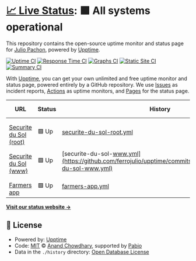 # [📈 Live Status](https://ferrojulio.github.io/upptime): <!--live status--> **🟩 All systems operational**

This repository contains the open-source uptime monitor and status page for [Julio Pachon](https://ferrojulio.github.io/upptime), powered by [Upptime](https://github.com/upptime/upptime).

[![Uptime CI](https://github.com/ferrojulio/upptime/workflows/Uptime%20CI/badge.svg)](https://github.com/ferrojulio/upptime/actions?query=workflow%3A%22Uptime+CI%22)
[![Response Time CI](https://github.com/ferrojulio/upptime/workflows/Response%20Time%20CI/badge.svg)](https://github.com/ferrojulio/upptime/actions?query=workflow%3A%22Response+Time+CI%22)
[![Graphs CI](https://github.com/ferrojulio/upptime/workflows/Graphs%20CI/badge.svg)](https://github.com/ferrojulio/upptime/actions?query=workflow%3A%22Graphs+CI%22)
[![Static Site CI](https://github.com/ferrojulio/upptime/workflows/Static%20Site%20CI/badge.svg)](https://github.com/ferrojulio/upptime/actions?query=workflow%3A%22Static+Site+CI%22)
[![Summary CI](https://github.com/ferrojulio/upptime/workflows/Summary%20CI/badge.svg)](https://github.com/ferrojulio/upptime/actions?query=workflow%3A%22Summary+CI%22)

With [Upptime](https://upptime.js.org), you can get your own unlimited and free uptime monitor and status page, powered entirely by a GitHub repository. We use [Issues](https://github.com/ferrojulio/upptime/issues) as incident reports, [Actions](https://github.com/ferrojulio/upptime/actions) as uptime monitors, and [Pages](https://ferrojulio.github.io/upptime) for the status page.

<!--start: status pages-->
<!-- This summary is generated by Upptime (https://github.com/upptime/upptime) -->
<!-- Do not edit this manually, your changes will be overwritten -->
<!-- prettier-ignore -->
| URL | Status | History | Response Time | Uptime |
| --- | ------ | ------- | ------------- | ------ |
| <img alt="" src="https://icons.duckduckgo.com/ip3/securite-du-sol.com.ico" height="13"> [Securite du Sol (root)](https://securite-du-sol.com/) | 🟩 Up | [securite-du-sol-root.yml](https://github.com/ferrojulio/upptime/commits/HEAD/history/securite-du-sol-root.yml) | <details><summary><img alt="Response time graph" src="./graphs/securite-du-sol-root/response-time-week.png" height="20"> 412ms</summary><br><a href="https://ferrojulio.github.io/upptime/history/securite-du-sol-root"><img alt="Response time 412" src="https://img.shields.io/endpoint?url=https%3A%2F%2Fraw.githubusercontent.com%2Fferrojulio%2Fupptime%2FHEAD%2Fapi%2Fsecurite-du-sol-root%2Fresponse-time.json"></a><br><a href="https://ferrojulio.github.io/upptime/history/securite-du-sol-root"><img alt="24-hour response time 412" src="https://img.shields.io/endpoint?url=https%3A%2F%2Fraw.githubusercontent.com%2Fferrojulio%2Fupptime%2FHEAD%2Fapi%2Fsecurite-du-sol-root%2Fresponse-time-day.json"></a><br><a href="https://ferrojulio.github.io/upptime/history/securite-du-sol-root"><img alt="7-day response time 412" src="https://img.shields.io/endpoint?url=https%3A%2F%2Fraw.githubusercontent.com%2Fferrojulio%2Fupptime%2FHEAD%2Fapi%2Fsecurite-du-sol-root%2Fresponse-time-week.json"></a><br><a href="https://ferrojulio.github.io/upptime/history/securite-du-sol-root"><img alt="30-day response time 412" src="https://img.shields.io/endpoint?url=https%3A%2F%2Fraw.githubusercontent.com%2Fferrojulio%2Fupptime%2FHEAD%2Fapi%2Fsecurite-du-sol-root%2Fresponse-time-month.json"></a><br><a href="https://ferrojulio.github.io/upptime/history/securite-du-sol-root"><img alt="1-year response time 412" src="https://img.shields.io/endpoint?url=https%3A%2F%2Fraw.githubusercontent.com%2Fferrojulio%2Fupptime%2FHEAD%2Fapi%2Fsecurite-du-sol-root%2Fresponse-time-year.json"></a></details> | <details><summary><a href="https://ferrojulio.github.io/upptime/history/securite-du-sol-root">100.00%</a></summary><a href="https://ferrojulio.github.io/upptime/history/securite-du-sol-root"><img alt="All-time uptime 100.00%" src="https://img.shields.io/endpoint?url=https%3A%2F%2Fraw.githubusercontent.com%2Fferrojulio%2Fupptime%2FHEAD%2Fapi%2Fsecurite-du-sol-root%2Fuptime.json"></a><br><a href="https://ferrojulio.github.io/upptime/history/securite-du-sol-root"><img alt="24-hour uptime 100.00%" src="https://img.shields.io/endpoint?url=https%3A%2F%2Fraw.githubusercontent.com%2Fferrojulio%2Fupptime%2FHEAD%2Fapi%2Fsecurite-du-sol-root%2Fuptime-day.json"></a><br><a href="https://ferrojulio.github.io/upptime/history/securite-du-sol-root"><img alt="7-day uptime 100.00%" src="https://img.shields.io/endpoint?url=https%3A%2F%2Fraw.githubusercontent.com%2Fferrojulio%2Fupptime%2FHEAD%2Fapi%2Fsecurite-du-sol-root%2Fuptime-week.json"></a><br><a href="https://ferrojulio.github.io/upptime/history/securite-du-sol-root"><img alt="30-day uptime 100.00%" src="https://img.shields.io/endpoint?url=https%3A%2F%2Fraw.githubusercontent.com%2Fferrojulio%2Fupptime%2FHEAD%2Fapi%2Fsecurite-du-sol-root%2Fuptime-month.json"></a><br><a href="https://ferrojulio.github.io/upptime/history/securite-du-sol-root"><img alt="1-year uptime 100.00%" src="https://img.shields.io/endpoint?url=https%3A%2F%2Fraw.githubusercontent.com%2Fferrojulio%2Fupptime%2FHEAD%2Fapi%2Fsecurite-du-sol-root%2Fuptime-year.json"></a></details>
| <img alt="" src="https://icons.duckduckgo.com/ip3/www.securite-du-sol.com.ico" height="13"> [Securite du Sol (www)](https://www.securite-du-sol.com/) | 🟩 Up | [securite-du-sol-www.yml](https://github.com/ferrojulio/upptime/commits/HEAD/history/securite-du-sol-www.yml) | <details><summary><img alt="Response time graph" src="./graphs/securite-du-sol-www/response-time-week.png" height="20"> 423ms</summary><br><a href="https://ferrojulio.github.io/upptime/history/securite-du-sol-www"><img alt="Response time 423" src="https://img.shields.io/endpoint?url=https%3A%2F%2Fraw.githubusercontent.com%2Fferrojulio%2Fupptime%2FHEAD%2Fapi%2Fsecurite-du-sol-www%2Fresponse-time.json"></a><br><a href="https://ferrojulio.github.io/upptime/history/securite-du-sol-www"><img alt="24-hour response time 423" src="https://img.shields.io/endpoint?url=https%3A%2F%2Fraw.githubusercontent.com%2Fferrojulio%2Fupptime%2FHEAD%2Fapi%2Fsecurite-du-sol-www%2Fresponse-time-day.json"></a><br><a href="https://ferrojulio.github.io/upptime/history/securite-du-sol-www"><img alt="7-day response time 423" src="https://img.shields.io/endpoint?url=https%3A%2F%2Fraw.githubusercontent.com%2Fferrojulio%2Fupptime%2FHEAD%2Fapi%2Fsecurite-du-sol-www%2Fresponse-time-week.json"></a><br><a href="https://ferrojulio.github.io/upptime/history/securite-du-sol-www"><img alt="30-day response time 423" src="https://img.shields.io/endpoint?url=https%3A%2F%2Fraw.githubusercontent.com%2Fferrojulio%2Fupptime%2FHEAD%2Fapi%2Fsecurite-du-sol-www%2Fresponse-time-month.json"></a><br><a href="https://ferrojulio.github.io/upptime/history/securite-du-sol-www"><img alt="1-year response time 423" src="https://img.shields.io/endpoint?url=https%3A%2F%2Fraw.githubusercontent.com%2Fferrojulio%2Fupptime%2FHEAD%2Fapi%2Fsecurite-du-sol-www%2Fresponse-time-year.json"></a></details> | <details><summary><a href="https://ferrojulio.github.io/upptime/history/securite-du-sol-www">100.00%</a></summary><a href="https://ferrojulio.github.io/upptime/history/securite-du-sol-www"><img alt="All-time uptime 100.00%" src="https://img.shields.io/endpoint?url=https%3A%2F%2Fraw.githubusercontent.com%2Fferrojulio%2Fupptime%2FHEAD%2Fapi%2Fsecurite-du-sol-www%2Fuptime.json"></a><br><a href="https://ferrojulio.github.io/upptime/history/securite-du-sol-www"><img alt="24-hour uptime 100.00%" src="https://img.shields.io/endpoint?url=https%3A%2F%2Fraw.githubusercontent.com%2Fferrojulio%2Fupptime%2FHEAD%2Fapi%2Fsecurite-du-sol-www%2Fuptime-day.json"></a><br><a href="https://ferrojulio.github.io/upptime/history/securite-du-sol-www"><img alt="7-day uptime 100.00%" src="https://img.shields.io/endpoint?url=https%3A%2F%2Fraw.githubusercontent.com%2Fferrojulio%2Fupptime%2FHEAD%2Fapi%2Fsecurite-du-sol-www%2Fuptime-week.json"></a><br><a href="https://ferrojulio.github.io/upptime/history/securite-du-sol-www"><img alt="30-day uptime 100.00%" src="https://img.shields.io/endpoint?url=https%3A%2F%2Fraw.githubusercontent.com%2Fferrojulio%2Fupptime%2FHEAD%2Fapi%2Fsecurite-du-sol-www%2Fuptime-month.json"></a><br><a href="https://ferrojulio.github.io/upptime/history/securite-du-sol-www"><img alt="1-year uptime 100.00%" src="https://img.shields.io/endpoint?url=https%3A%2F%2Fraw.githubusercontent.com%2Fferrojulio%2Fupptime%2FHEAD%2Fapi%2Fsecurite-du-sol-www%2Fuptime-year.json"></a></details>
| <img alt="" src="https://icons.duckduckgo.com/ip3/securite-du-sol.com.ico" height="13"> [Farmers app](https://securite-du-sol.com/farmers/) | 🟩 Up | [farmers-app.yml](https://github.com/ferrojulio/upptime/commits/HEAD/history/farmers-app.yml) | <details><summary><img alt="Response time graph" src="./graphs/farmers-app/response-time-week.png" height="20"> 2087ms</summary><br><a href="https://ferrojulio.github.io/upptime/history/farmers-app"><img alt="Response time 2087" src="https://img.shields.io/endpoint?url=https%3A%2F%2Fraw.githubusercontent.com%2Fferrojulio%2Fupptime%2FHEAD%2Fapi%2Ffarmers-app%2Fresponse-time.json"></a><br><a href="https://ferrojulio.github.io/upptime/history/farmers-app"><img alt="24-hour response time 2087" src="https://img.shields.io/endpoint?url=https%3A%2F%2Fraw.githubusercontent.com%2Fferrojulio%2Fupptime%2FHEAD%2Fapi%2Ffarmers-app%2Fresponse-time-day.json"></a><br><a href="https://ferrojulio.github.io/upptime/history/farmers-app"><img alt="7-day response time 2087" src="https://img.shields.io/endpoint?url=https%3A%2F%2Fraw.githubusercontent.com%2Fferrojulio%2Fupptime%2FHEAD%2Fapi%2Ffarmers-app%2Fresponse-time-week.json"></a><br><a href="https://ferrojulio.github.io/upptime/history/farmers-app"><img alt="30-day response time 2087" src="https://img.shields.io/endpoint?url=https%3A%2F%2Fraw.githubusercontent.com%2Fferrojulio%2Fupptime%2FHEAD%2Fapi%2Ffarmers-app%2Fresponse-time-month.json"></a><br><a href="https://ferrojulio.github.io/upptime/history/farmers-app"><img alt="1-year response time 2087" src="https://img.shields.io/endpoint?url=https%3A%2F%2Fraw.githubusercontent.com%2Fferrojulio%2Fupptime%2FHEAD%2Fapi%2Ffarmers-app%2Fresponse-time-year.json"></a></details> | <details><summary><a href="https://ferrojulio.github.io/upptime/history/farmers-app">100.00%</a></summary><a href="https://ferrojulio.github.io/upptime/history/farmers-app"><img alt="All-time uptime 100.00%" src="https://img.shields.io/endpoint?url=https%3A%2F%2Fraw.githubusercontent.com%2Fferrojulio%2Fupptime%2FHEAD%2Fapi%2Ffarmers-app%2Fuptime.json"></a><br><a href="https://ferrojulio.github.io/upptime/history/farmers-app"><img alt="24-hour uptime 100.00%" src="https://img.shields.io/endpoint?url=https%3A%2F%2Fraw.githubusercontent.com%2Fferrojulio%2Fupptime%2FHEAD%2Fapi%2Ffarmers-app%2Fuptime-day.json"></a><br><a href="https://ferrojulio.github.io/upptime/history/farmers-app"><img alt="7-day uptime 100.00%" src="https://img.shields.io/endpoint?url=https%3A%2F%2Fraw.githubusercontent.com%2Fferrojulio%2Fupptime%2FHEAD%2Fapi%2Ffarmers-app%2Fuptime-week.json"></a><br><a href="https://ferrojulio.github.io/upptime/history/farmers-app"><img alt="30-day uptime 100.00%" src="https://img.shields.io/endpoint?url=https%3A%2F%2Fraw.githubusercontent.com%2Fferrojulio%2Fupptime%2FHEAD%2Fapi%2Ffarmers-app%2Fuptime-month.json"></a><br><a href="https://ferrojulio.github.io/upptime/history/farmers-app"><img alt="1-year uptime 100.00%" src="https://img.shields.io/endpoint?url=https%3A%2F%2Fraw.githubusercontent.com%2Fferrojulio%2Fupptime%2FHEAD%2Fapi%2Ffarmers-app%2Fuptime-year.json"></a></details>

<!--end: status pages-->

[**Visit our status website →**](https://ferrojulio.github.io/upptime)

## 📄 License

- Powered by: [Upptime](https://github.com/upptime/upptime)
- Code: [MIT](./LICENSE) © [Anand Chowdhary](https://anandchowdhary.com), supported by [Pabio](https://pabio.com)
- Data in the `./history` directory: [Open Database License](https://opendatacommons.org/licenses/odbl/1-0/)
